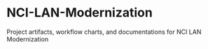 NCI-LAN-Modernization
=====================

Project artifacts, workflow charts, and documentations for NCI LAN Modernization
